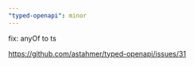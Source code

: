 ```yaml
---
"typed-openapi": minor
---
```


fix: anyOf to ts

https://github.com/astahmer/typed-openapi/issues/31
